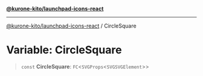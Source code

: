 [**@kurone-kito/launchpad-icons-react**](../README.md)

***

[@kurone-kito/launchpad-icons-react](../globals.md) / CircleSquare

# Variable: CircleSquare

> `const` **CircleSquare**: `FC`\<`SVGProps`\<`SVGSVGElement`\>\>
